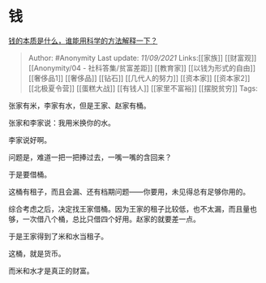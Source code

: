 # 钱
[钱的本质是什么，谁能用科学的方法解释一下？](https://www.zhihu.com/question/334749030/answer/2114375148)

> Author: #Anonymity
> Last update: *11/09/2021*
> Links:[[家族]] [[财富观]] [[Anonymity/04 - 社科答集/贫富差距]] [[教育家]]  [[以钱为形式的自由]] [[奢侈品1]] [[奢侈品]] [[钻石]] [[几代人的努力]] [[资本家]] [[资本家2]] [[北极夏令营]] [[蛋糕大战]] [[有钱人]] [[家里不富裕]] [[摆脱贫穷]]
> Tags:

张家有米，李家有水，但是王家、赵家有桶。

张家和李家说：我用米换你的水。

李家说好啊。

问题是，难道一把一把捧过去，一嘴一嘴的含回来？

于是要借桶。

这桶有租子，而且会漏、还有档期问题——你要用，未见得总有足够你用的。

综合考虑之后，决定找王家借桶。因为王家的租子比较低，也不太漏，而且量也够，一次借八个桶，总比只借四个好用。赵家的就要差一点。

于是王家得到了米和水当租子。

这桶，就是货币。

而米和水才是真正的财富。

